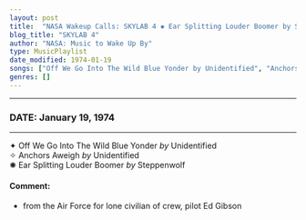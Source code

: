 ```yaml
---
layout: post
title:  "NASA Wakeup Calls: SKYLAB 4 ✺ Ear Splitting Louder Boomer by Steppenwolf ✦ January 19, 1974"
blog_title: "SKYLAB 4"
author: "NASA: Music to Wake Up By"
type: MusicPlaylist
date_modified: 1974-01-19
songs: ["Off We Go Into The Wild Blue Yonder by Unidentified", "Anchors Aweigh by Unidentified", "Ear Splitting Louder Boomer by Steppenwolf"]
genres: []
---
```


----
### DATE: January 19, 1974
----
✦ Off We Go Into The Wild Blue Yonder *by* Unidentified    &nbsp;<br />
✧ Anchors Aweigh *by* Unidentified    &nbsp;<br />
✺ Ear Splitting Louder Boomer *by* Steppenwolf  

#### Comment:
* from the Air Force
for lone civilian of crew, pilot Ed Gibson



<br/>
<center>
	<a target="_blank"
	   href="https://twitter.com/intent/tweet?hashtags=Space,NASA,Playlist,NASAWakeupCalls,SpaceProgram&text=🚀 {{ page.author}}, {{ page.title }}. {{ site.url }}{{ page.url }}&via=nasawakeupcalls"><i class="fab fa-twitter" title="Tweet this page" alt="Tweet this page" style="font-size: 1.3em;"></i></a>
	&nbsp; 	<i class="fas fa-user-astronaut" style="font-size: 1.5em;"></i> &nbsp;
    <a id="custom_amazon_link"
       type="amzn" search="#"
       category="popular music">
    <i class="fab fa-amazon" style="font-size: 1.3em;"></i></a>
</center>

<!-- Randomly resolve an individual entry from a song array -->
<script src="/assets/javascript/seedrandom.min.js"></script>
<script>
  var wake_me_up = ["Off We Go Into The Wild Blue Yonder by Unidentified", "Anchors Aweigh by Unidentified", "Ear Splitting Louder Boomer by Steppenwolf"];
  var prng = new Math.seedrandom();
  function randomSong() {
    song = wake_me_up[Math.floor(Math.random() * wake_me_up.length)];
    var amazon_link = document.getElementById("custom_amazon_link");
    amazon_link.setAttribute("search", song);
  }
  window.onload = randomSong();
</script>
